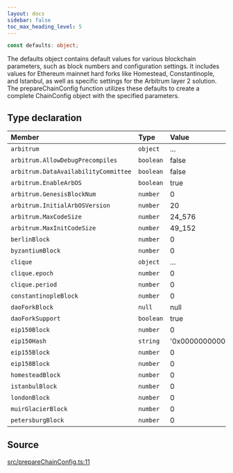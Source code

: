 ```yaml
---
layout: docs
sidebar: false
toc_max_heading_level: 5
---
```


```ts
const defaults: object;
```

The defaults object contains default values for various blockchain
parameters, such as block numbers and configuration settings. It includes
values for Ethereum mainnet hard forks like Homestead, Constantinople, and
Istanbul, as well as specific settings for the Arbitrum layer 2 solution. The
prepareChainConfig function utilizes these defaults to create a complete
ChainConfig object with the specified parameters.

## Type declaration

| Member                               | Type      | Value                                                                |
| :----------------------------------- | :-------- | :------------------------------------------------------------------- |
| `arbitrum`                           | `object`  | ...                                                                  |
| `arbitrum.AllowDebugPrecompiles`     | `boolean` | false                                                                |
| `arbitrum.DataAvailabilityCommittee` | `boolean` | false                                                                |
| `arbitrum.EnableArbOS`               | `boolean` | true                                                                 |
| `arbitrum.GenesisBlockNum`           | `number`  | 0                                                                    |
| `arbitrum.InitialArbOSVersion`       | `number`  | 20                                                                   |
| `arbitrum.MaxCodeSize`               | `number`  | 24_576                                                               |
| `arbitrum.MaxInitCodeSize`           | `number`  | 49_152                                                               |
| `berlinBlock`                        | `number`  | 0                                                                    |
| `byzantiumBlock`                     | `number`  | 0                                                                    |
| `clique`                             | `object`  | ...                                                                  |
| `clique.epoch`                       | `number`  | 0                                                                    |
| `clique.period`                      | `number`  | 0                                                                    |
| `constantinopleBlock`                | `number`  | 0                                                                    |
| `daoForkBlock`                       | `null`    | null                                                                 |
| `daoForkSupport`                     | `boolean` | true                                                                 |
| `eip150Block`                        | `number`  | 0                                                                    |
| `eip150Hash`                         | `string`  | '0x0000000000000000000000000000000000000000000000000000000000000000' |
| `eip155Block`                        | `number`  | 0                                                                    |
| `eip158Block`                        | `number`  | 0                                                                    |
| `homesteadBlock`                     | `number`  | 0                                                                    |
| `istanbulBlock`                      | `number`  | 0                                                                    |
| `londonBlock`                        | `number`  | 0                                                                    |
| `muirGlacierBlock`                   | `number`  | 0                                                                    |
| `petersburgBlock`                    | `number`  | 0                                                                    |

## Source

[src/prepareChainConfig.ts:11](https://github.com/OffchainLabs/arbitrum-orbit-sdk/blob/9d5595a042e42f7d6b9af10a84816c98ea30f330/src/prepareChainConfig.ts#L11)

